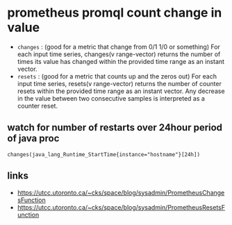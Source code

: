 # prometheus promql count change in value

- `changes` : (good for a metric that change from 0/1 1/0 or something) For each input time series, changes(v range-vector) returns the number of times its value has changed within the provided time range as an instant vector.
- `resets` : (good for a metric that counts up and the zeros out) For each input time series, resets(v range-vector) returns the number of counter resets within the provided time range as an instant vector. Any decrease in the value between two consecutive samples is interpreted as a counter reset.

## watch for number of restarts over 24hour period of java proc
`changes(java_lang_Runtime_StartTime{instance="hostname"}[24h])`


## links
* https://utcc.utoronto.ca/~cks/space/blog/sysadmin/PrometheusChangesFunction
* https://utcc.utoronto.ca/~cks/space/blog/sysadmin/PrometheusResetsFunction
